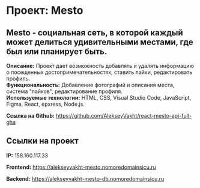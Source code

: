 # Проект: Mesto

## Mesto - социальная сеть, в которой каждый может делиться удивительными местами, где был или планирует быть.

**Описание:** Проект дает возможность добавлять и удалять информацию о посещенных достопримечательностях, ставить лайки, редактировать профиль.  
**Функциональность:** Добавление фотографий и описания места, система "лайков", редактирование профиля.  
**Используемые технологии:** HTML, CSS, Visual Studio Code, JavaScript, Figma, React, epxress, Node.js.  

**Ссылка на Github:** https://github.com/AlekseyVakht/react-mesto-api-full-gha

## Ссылки на проект
**IP:**  158.160.117.33  

**Frontend:**  https://alekseyvakht-mesto.nomoredomainsicu.ru  

**Backend:**  https://alekseyvakht-mesto-db.nomoredomainsicu.ru  